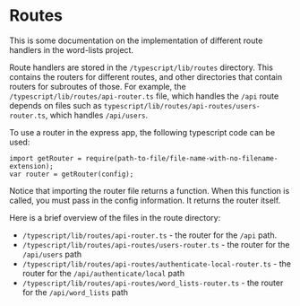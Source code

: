 # Routes
This is some documentation on the implementation of different route handlers in the word-lists project.

Route handlers are stored in the `/typescript/lib/routes` directory.  This contains the routers for different routes, and other directories that contain routers for subroutes of those.  For example, the `/typescript/lib/routes/api-router.ts` file, which handles the `/api` route depends on files such as `typescript/lib/routes/api-routes/users-router.ts`, which handles `/api/users`.

To use a router in the express app, the following typescript code can be used:
```
import getRouter = require(path-to-file/file-name-with-no-filename-extension);
var router = getRouter(config);
```
Notice that importing the router file returns a function.  When this function is called, you must pass in the config information.  It returns the router itself.

Here is a brief overview of the files in the route directory:
- `/typescript/lib/routes/api-router.ts` - the router for the `/api` path.
- `/typescript/lib/routes/api-routes/users-router.ts` - the router for the `/api/users` path
- `/typescript/lib/routes/api-routes/authenticate-local-router.ts` - the router for the `/api/authenticate/local` path
- `/typescript/lib/routes/api-routes/word_lists-router.ts` - the router for the `/api/word_lists` path
